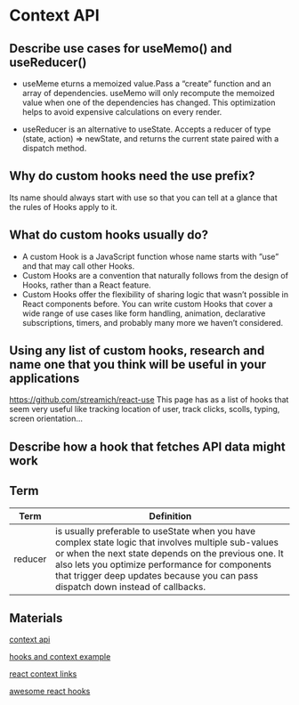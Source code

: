 # Context API

## Describe use cases for useMemo() and useReducer()

- useMeme eturns a memoized value.Pass a “create” function and an array of dependencies. useMemo will only recompute the memoized value when one of the dependencies has changed. This optimization helps to avoid expensive calculations on every render.

- useReducer is an alternative to useState. Accepts a reducer of type (state, action) => newState, and returns the current state paired with a dispatch method.

## Why do custom hooks need the use prefix?

 Its name should always start with use so that you can tell at a glance that the rules of Hooks apply to it.

## What do custom hooks usually do?

- A custom Hook is a JavaScript function whose name starts with ”use” and that may call other Hooks.
- Custom Hooks are a convention that naturally follows from the design of Hooks, rather than a React feature.
- Custom Hooks offer the flexibility of sharing logic that wasn’t possible in React components before. You can write custom Hooks that cover a wide range of use cases like form handling, animation, declarative subscriptions, timers, and probably many more we haven’t considered.

## Using any list of custom hooks, research and name one that you think will be useful in your applications

https://github.com/streamich/react-use This page has as a list of hooks that seem very useful like tracking location of user, track clicks, scolls, typing, screen orientation... 


## Describe how a hook that fetches API data might work



## Term

| Term | Definition |
| ------- | ----------------- |
| reducer |is usually preferable to useState when you have complex state logic that involves multiple sub-values or when the next state depends on the previous one. It also lets you optimize performance for components that trigger deep updates because you can pass dispatch down instead of callbacks.|

## Materials 

[context api](https://reactjs.org/docs/context.html)

[hooks and context example](https://medium.com/swlh/snackbars-in-react-an-exercise-in-hooks-and-context-299b43fd2a2b)

[react context links](https://github.com/diegohaz/awesome-react-context)

[awesome react hooks](https://github.com/rehooks/awesome-react-hooks)